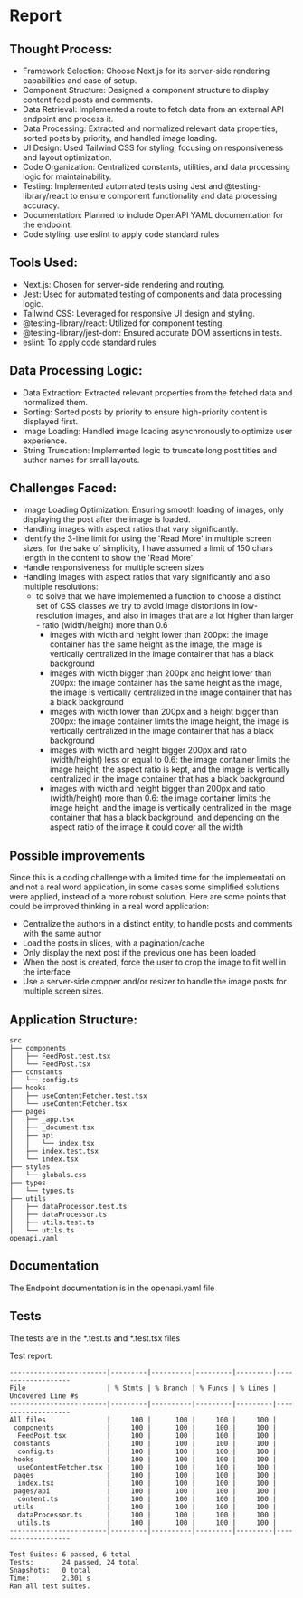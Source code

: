 # Report

## Thought Process:

- Framework Selection: Choose Next.js for its server-side rendering capabilities and ease of setup.
- Component Structure: Designed a component structure to display content feed posts and comments.
- Data Retrieval: Implemented a route to fetch data from an external API endpoint and process it.
- Data Processing: Extracted and normalized relevant data properties, sorted posts by priority, and handled image loading.
- UI Design: Used Tailwind CSS for styling, focusing on responsiveness and layout optimization.
- Code Organization: Centralized constants, utilities, and data processing logic for maintainability.
- Testing: Implemented automated tests using Jest and @testing-library/react to ensure component functionality and data processing accuracy.
- Documentation: Planned to include OpenAPI YAML documentation for the endpoint.
- Code styling: use eslint to apply code standard rules

## Tools Used:

- Next.js: Chosen for server-side rendering and routing.
- Jest: Used for automated testing of components and data processing logic.
- Tailwind CSS: Leveraged for responsive UI design and styling.
- @testing-library/react: Utilized for component testing.
- @testing-library/jest-dom: Ensured accurate DOM assertions in tests.
- eslint: To apply code standard rules

## Data Processing Logic:

- Data Extraction: Extracted relevant properties from the fetched data and normalized them.
- Sorting: Sorted posts by priority to ensure high-priority content is displayed first.
- Image Loading: Handled image loading asynchronously to optimize user experience.
- String Truncation: Implemented logic to truncate long post titles and author names for small layouts.


## Challenges Faced:


- Image Loading Optimization: Ensuring smooth loading of images, only displaying the post after the image is loaded.
- Handling images with aspect ratios that vary significantly.
- Identify the 3-line limit for using the 'Read More' in multiple screen sizes, for the sake of simplicity, I have assumed a limit of 150 chars length in the content to show the 'Read More'
- Handle responsiveness for multiple screen sizes
- Handling images with aspect ratios that vary significantly and also multiple resolutions:
    - to solve that we have implemented a function to choose a distinct set of CSS classes we try to avoid image distortions in low-resolution images, and also in images that are a lot higher than larger - ratio (width/height) more than 0.6 
        - images with width and height lower than 200px: the image container has the same height as the image, the image is vertically centralized in the image container that has a black background
        - images with width bigger than 200px and height lower than 200px: the image container has the same height as the image, the image is vertically centralized in the image container that has a black background
        - images with width lower than 200px and a height bigger than 200px: the image container limits the image height, the image is vertically centralized in the image container that has a black background
        - images with width and height bigger 200px and ratio (width/height) less or equal to 0.6: the image container limits the image height, the aspect ratio is kept, and the image is vertically centralized in the image container that has a black background
        - images with width and height bigger than 200px and ratio (width/height) more than 0.6: the image container limits the image height, and the image is vertically centralized in the image container that has a black background, and depending on the aspect ratio of the image it could cover all the width

## Possible improvements

Since this is a coding challenge with a limited time for the implementati on and not a real word application, in some cases some simplified solutions were applied, instead of a more robust solution.
Here are some points that could be improved thinking in a real word application:

- Centralize the authors in a distinct entity, to handle posts and comments with the same author
- Load the posts in slices, with a pagination/cache
- Only display the next post if the previous one has been loaded
- When the post is created, force the user to crop the image to fit well in the interface 
- Use a server-side cropper and/or resizer to handle the image posts for multiple screen sizes.


## Application Structure:

````
src
├── components
│   ├── FeedPost.test.tsx
│   └── FeedPost.tsx
├── constants
│   └── config.ts
├── hooks
│   ├── useContentFetcher.test.tsx
│   └── useContentFetcher.tsx
├── pages
│   ├── _app.tsx
│   ├── _document.tsx
│   ├── api
│   │   └── index.tsx
│   ├── index.test.tsx
│   └── index.tsx
├── styles
│   └── globals.css
├── types
│   └── types.ts
├── utils
│   ├── dataProcessor.test.ts
│   ├── dataProcessor.ts
│   ├── utils.test.ts
│   └── utils.ts
openapi.yaml
````
## Documentation

The Endpoint documentation is in the openapi.yaml file

## Tests

The tests are in the *.test.ts and *.test.tsx files

Test report:
````
------------------------|---------|----------|---------|---------|-------------------
File                    | % Stmts | % Branch | % Funcs | % Lines | Uncovered Line #s 
------------------------|---------|----------|---------|---------|-------------------
All files               |     100 |      100 |     100 |     100 |                   
 components             |     100 |      100 |     100 |     100 |                   
  FeedPost.tsx          |     100 |      100 |     100 |     100 |                   
 constants              |     100 |      100 |     100 |     100 |                   
  config.ts             |     100 |      100 |     100 |     100 |                   
 hooks                  |     100 |      100 |     100 |     100 |                   
  useContentFetcher.tsx |     100 |      100 |     100 |     100 |                   
 pages                  |     100 |      100 |     100 |     100 |                   
  index.tsx             |     100 |      100 |     100 |     100 |                   
 pages/api              |     100 |      100 |     100 |     100 |                   
  content.ts            |     100 |      100 |     100 |     100 |                   
 utils                  |     100 |      100 |     100 |     100 |                   
  dataProcessor.ts      |     100 |      100 |     100 |     100 |                   
  utils.ts              |     100 |      100 |     100 |     100 |                   
------------------------|---------|----------|---------|---------|-------------------

Test Suites: 6 passed, 6 total
Tests:       24 passed, 24 total
Snapshots:   0 total
Time:        2.301 s
Ran all test suites.
````
